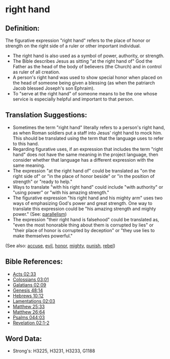 # right hand #

## Definition: ##

The figurative expression "right hand" refers to the place of honor or strength on the right side of a ruler or other important individual.

* The right hand is also used as a symbol of power, authority, or strength.
* The Bible describes Jesus as sitting "at the right hand of" God the Father as the head of the body of believers (the Church) and in control as ruler of all creation.
* A person's right hand was used to show special honor when placed on the head of someone being given a blessing (as when the patriarch Jacob blessed Joseph's son Ephraim).
* To "serve at the right hand" of someone means to be the one whose service is especially helpful and important to that person.

## Translation Suggestions: ##

* Sometimes the term "right hand" literally refers to a person's right hand, as when Roman soldiers put a staff into Jesus' right hand to mock him. This should be translated using the term that the language uses to refer to this hand. 
* Regarding figurative uses, if an expression that includes the term "right hand" does not have the same meaning in the project language, then consider whether that language has a different expression with the same meaning.
* The expression "at the right hand of" could be translated as "on the right side of" or "in the place of honor beside" or "in the position of strength" or "ready to help."
* Ways to translate "with his right hand" could include "with authority" or "using power" or "with his amazing strength."
* The figurative expression "his right hand and his mighty arm" uses two ways of emphasizing God's power and great strength. One way to translate this expression could be "his amazing strength and mighty power." (See: [parallelism](rc://en/ta/man/translate/figs-parallelism))
* The expression "their right hand is falsehood" could be translated as, "even the most honorable thing about them is corrupted by lies" or "their place of honor is corrupted by deception" or "they use lies to make themselves powerful." 

(See also: [accuse](../other/accuse.md), [evil](../kt/evil.md), [honor](../kt/honor.md), [mighty](../other/mighty.md), [punish](../other/punish.md), [rebel](../other/rebel.md))

## Bible References: ##

* [Acts 02:33](rc://en/tn/help/act/02/33)
* [Colossians 03:01](rc://en/tn/help/col/03/01)
* [Galatians 02:09](rc://en/tn/help/gal/02/09)
* [Genesis 48:14](rc://en/tn/help/gen/48/14)
* [Hebrews 10:12](rc://en/tn/help/heb/10/12)
* [Lamentations 02:03](rc://en/tn/help/lam/02/03)
* [Matthew 25:33](rc://en/tn/help/mat/25/33)
* [Matthew 26:64](rc://en/tn/help/mat/26/64)
* [Psalms 044:03](rc://en/tn/help/psa/044/03)
* [Revelation 02:1-2](rc://en/tn/help/rev/02/01)

## Word Data: ##

* Strong's: H3225, H3231, H3233, G1188
